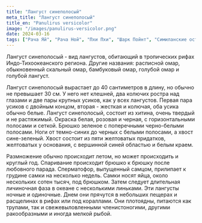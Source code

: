 ```yaml
---
title: "Лангуст синеполосый"
meta_title: "Лангуст синеполосый"
title_en: "Panulirus versicolor"
image: "/images/panulirus-versicolor.png"
date: 2024-03-16
tags: ["Рача Яй", "Рача Ной", "Пхи Пхи", "Шарк Пойнт", "Симиланские острова"]
---
```

Лангуст синеполосый - вид лангустов, обитающий в тропических рифах Индо-Тихоокеанского региона. Другие названия: расписной омар, обыкновенный скальный омар, бамбуковый омар, голубой омар и голубой лангуст.

Лангуст синеполосый вырастает до 40 сантиметров в длину, но обычно не превышает 30 см. У него нет клешней, два колючих ростра над глазами и две пары крупных усиков, как у всех лангустов. Первая пара усиков с двойным концом, вторая - жесткая и колючая, оба усика обычно белые. Лангуст синеполосый, состоит из хитина, очень твердый и не растяжимый. Окраска белая, розовая и черная, с горизонтальными полосами и сеткой. Брюшко зеленое с поперечными черно-белыми полосами. Ноги от темно-синих до черных с белыми полосами, а хвост сине-зеленый. Хвост состоит из пяти желтоватых придатков, желтоватых у основания, с вершинной синей областью и белым краем.

Размножение обычно происходит летом, но может происходить и круглый год. Спаривание происходит брюшко к брюшку после любовного парада. Сперматофор, выпущенный самцом, прилипает к грудине самки на несколько недель. Самки носят яйца, около нескольких сотен тысяч, под брюшком. Затем следует длительная личиночная фаза в океане с несколькими линьками. Эти лангусты ночные и одиночные. Днем они прячутся в небольших пещерах и расщелинах в рифах или под кораллами. Они плотоядны, питаются как трупами, так и свежевыловленными членистоногими, другими ракообразными и иногда мелкой рыбой.
